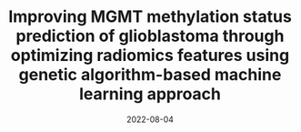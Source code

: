---
title: Improving MGMT methylation status prediction of glioblastoma through optimizing radiomics features using genetic algorithm-based machine learning approach
collection: publications
permalink: /publication/2022-08-04-MGMT-GA
date: 2022-08-04
venue: 'Scientific Reports'
paperurl: 'https://doi.org/10.1038/s41598-022-17707-w'
citation: 'Do D.T., Yang M.R., Lam L.H.T., <b>Le N.Q.K.</b>, & Wu Y.W. (2022). Improving MGMT methylation status prediction of glioblastoma through optimizing radiomics features using genetic algorithm-based machine learning approach. <i>Scientific Reports</i>, 12, 13412.'
---
